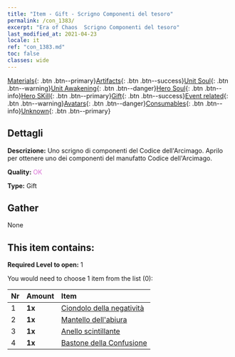 ```yaml
---
title: "Item - Gift - Scrigno Componenti del tesoro"
permalink: /con_1383/
excerpt: "Era of Chaos  Scrigno Componenti del tesoro"
last_modified_at: 2021-04-23
locale: it
ref: "con_1383.md"
toc: false
classes: wide
---
```

 [Materials](/ItemsIT/){: .btn .btn--primary}[Artifacts](/ItemsIT/Artifacts/){: .btn .btn--success}[Unit Soul](/ItemsIT/UnitSoul/){: .btn .btn--warning}[Unit Awakening](/ItemsIT/UnitAwakening/){: .btn .btn--danger}[Hero Soul](/ItemsIT/HeroSoul/){: .btn .btn--info}[Hero SKill](/ItemsIT/HeroSkill/){: .btn .btn--primary}[Gift](/ItemsIT/Gift/){: .btn .btn--success}[Event related](/ItemsIT/Events/){: .btn .btn--warning}[Avatars](/ItemsIT/Avatars/){: .btn .btn--danger}[Consumables](/ItemsIT/Consumables/){: .btn .btn--info}[Unknown](/ItemsIT/Unknown/){: .btn .btn--primary}

## Dettagli
 **Descrizione:** Uno scrigno di componenti del Codice dell'Arcimago. Aprilo per ottenere uno dei componenti del manufatto Codice dell'Arcimago.

 **Quality:** <span style="color: #DA70D6">OK</span>

 **Type:** Gift

## Gather

  None

## This item contains:

 **Required Level to open:** 1

 You would need to choose 1 item from the list (0):

  | Nr | Amount |     Item    |
  |:---|:-------|:------------|
  | 1 |  **1x** | [Ciondolo della negatività](/ItemsIT/art_136/) |  | 
  | 2 |  **1x** | [Mantello dell'abiura](/ItemsIT/art_137/) |  | 
  | 3 |  **1x** | [Anello scintillante](/ItemsIT/art_138/) |  | 
  | 4 |  **1x** | [Bastone della Confusione](/ItemsIT/art_139/) |  | 
